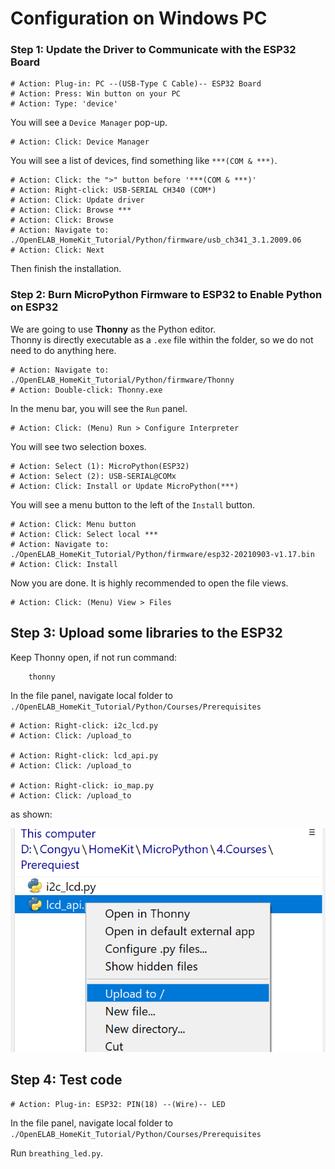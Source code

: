 # Configuration on Windows PC

### Step 1: Update the Driver to Communicate with the ESP32 Board

    # Action: Plug-in: PC --(USB-Type C Cable)-- ESP32 Board
    # Action: Press: Win button on your PC
    # Action: Type: 'device'

You will see a `Device Manager` pop-up.

    # Action: Click: Device Manager

You will see a list of devices, find something like `***(COM & ***)`.

    # Action: Click: the ">" button before '***(COM & ***)'
    # Action: Right-click: USB-SERIAL CH340 (COM*)
    # Action: Click: Update driver
    # Action: Click: Browse ***
    # Action: Click: Browse
    # Action: Navigate to: ./OpenELAB_HomeKit_Tutorial/Python/firmware/usb_ch341_3.1.2009.06
    # Action: Click: Next

Then finish the installation.

### Step 2: Burn MicroPython Firmware to ESP32 to Enable Python on ESP32

We are going to use **Thonny** as the Python editor.  
Thonny is directly executable as a `.exe` file within the folder, so we do not need to do anything here.

    # Action: Navigate to: ./OpenELAB_HomeKit_Tutorial/Python/firmware/Thonny
    # Action: Double-click: Thonny.exe

In the menu bar, you will see the `Run` panel.

    # Action: Click: (Menu) Run > Configure Interpreter

You will see two selection boxes.

    # Action: Select (1): MicroPython(ESP32)
    # Action: Select (2): USB-SERIAL@COMx
    # Action: Click: Install or Update MicroPython(***) 

You will see a menu button to the left of the `Install` button.

    # Action: Click: Menu button
    # Action: Click: Select local ***
    # Action: Navigate to: ./OpenELAB_HomeKit_Tutorial/Python/firmware/esp32-20210903-v1.17.bin
    # Action: Click: Install

Now you are done. It is highly recommended to open the file views.

    # Action: Click: (Menu) View > Files



## Step 3: Upload some libraries to the ESP32

Keep Thonny open, if not run command:

```bash
    thonny
```

In the file panel, navigate local folder to `./OpenELAB_HomeKit_Tutorial/Python/Courses/Prerequisites`

    # Action: Right-click: i2c_lcd.py
    # Action: Click: /upload_to

    # Action: Right-click: lcd_api.py
    # Action: Click: /upload_to

    # Action: Right-click: io_map.py
    # Action: Click: /upload_to
    
as shown:

![UploadTo](./images/upload_to.jpg)

## Step 4: Test code

    # Action: Plug-in: ESP32: PIN(18) --(Wire)-- LED

In the file panel, navigate local folder to `./OpenELAB_HomeKit_Tutorial/Python/Courses/Prerequisites`

Run `breathing_led.py`.

